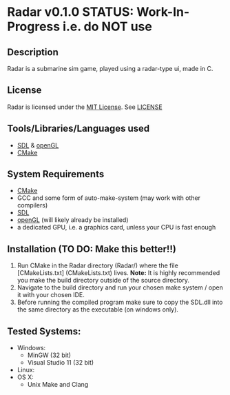 # Radar v0.1.0 STATUS: Work-In-Progress i.e. do NOT use
## Description
Radar is a submarine sim game, played using a radar-type ui, made in C.
## License
Radar is licensed under the [MIT License](https://opensource.org/licenses/MIT).
See [LICENSE](LICENSE)
## Tools/Libraries/Languages used
-  [SDL](http://www.libsdl.org) & [openGL](https://www.opengl.org/)
-  [CMake](https://www.cmake.org)

## System Requirements
- [CMake](https://www.cmake.org)
- GCC and some form of auto-make-system (may work with other compilers)
- [SDL](http://www.libsdl.org)
- [openGL](https://www.opengl.org/) (will likely already be installed)
- a dedicated GPU, i.e. a graphics card, unless your CPU is fast enough

## Installation (TO DO: Make this better!!)
1. Run CMake in the Radar directory (Radar/) where the file [CMakeLists.txt]
(CMakeLists.txt) lives. **Note:** It is highly recommended you make the build
directory outside of the source directory.
2. Navigate to the build directory and run your chosen make system / open it
with your chosen IDE.
3. Before running the compiled program make sure to copy the SDL.dll into the
same directory as the executable (on windows only).

## Tested Systems:
- Windows:
  + MinGW (32 bit)
  + Visual Studio 11 (32 bit)
- Linux:
- OS X:
  + Unix Make and Clang
